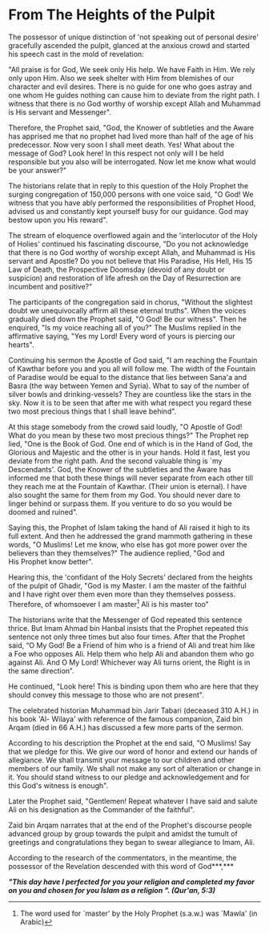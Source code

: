 From The Heights of the Pulpit
==============================

The possessor of unique distinction of 'not speaking out of personal
desire' gracefully ascended the pulpit, glanced at the anxious crowd and
started his speech cast in the mold of revelation:

"All praise is for God, We seek only His help. We have Faith in Him. We
rely only upon Him. Also we seek shelter with Him from blemishes of our
character and evil desires. There is no guide for one who goes astray
and one whom He guides nothing can cause him to deviate from the right
path. I witness that there is no God worthy of worship except Allah and
Muhammad is His servant and Messenger".

Therefore, the Prophet said, "God, the Knower of subtleties and the
Aware has apprised me that no prophet had lived more than half of the
age of his predecessor. Now very soon I shall meet death. Yes! What
about the message of God? Look here! In this respect not only will I be
held responsible but you also will be interrogated. Now let me know what
would be your answer?"

The historians relate that in reply to this question of the Holy Prophet
the surging congregation of 150,000 persons with one voice said, "O God!
We witness that you have ably performed the responsibilities of Prophet
Hood, advised us and constantly kept yourself busy for our guidance. God
may bestow upon you His reward".

The stream of eloquence overflowed again and the 'interlocutor of the
Holy of Holies' continued his fascinating discourse, "Do you not
acknowledge that there is no God worthy of worship except Allah, and
Muhammad is His servant and Apostle? Do you not believe that His
Paradise, His Hell, His 15 Law of Death, the Prospective Doomsday
(devoid of any doubt or suspicion) and restoration of life afresh on the
Day of Resurrection are incumbent and positive?"

The participants of the congregation said in chorus, "Without the
slightest doubt we unequivocally affirm all these eternal truths". When
the voices gradually died down the Prophet said, "O God! Be our
witness". Then he enquired, "Is my voice reaching all of you?" The
Muslims replied in the affirmative saying, "Yes my Lord! Every word of
yours is piercing our hearts".

Continuing his sermon the Apostle of God said, "I am reaching the
Fountain of Kawthar before you and you all will follow me. The width of
the Fountain of Paradise would be equal to the distance that lies
between Sana'a and Basra (the way between Yemen and Syria). What to say
of the number of silver bowls and drinking-vessels? They are countless
like the stars in the sky. Now it is to be seen that after me with what
respect you regard these two most precious things that I shall leave
behind".

At this stage somebody from the crowd said loudly, "O Apostle of God!
What do you mean by these two most precious things?" The Prophet rep
lied, "One is the Book of God. One end of which is in the Hand of God,
the Glorious and Majestic and the other is in your hands. Hold it fast,
lest you deviate from the right path. And the second valuable thing is
\`my Descendants'. God, the Knower of the subtleties and the Aware has
informed me that both these things will never separate from each other
till they reach me at the Fountain of Kawthar. (Their union is eternal).
I have also sought the same for them from my God. You should never dare
to linger behind or surpass them. If you venture to do so you would be
doomed and ruined".

Saying this, the Prophet of Islam taking the hand of Ali raised it high
to its full extent. And then he addressed the grand mammoth gathering in
these words, "O Muslims! Let me know, who else has got more power over
the believers than they themselves?" The audience replied, "God and  
 His Prophet know better".

Hearing this, the 'confidant of the Holy Secrets' declared from the
heights of the pulpit of Ghadir, "God is my Master. I am the master of
the faithful and I have right over them even more than they themselves
possess. Therefore, of whomsoever I am master[^1] Ali is his master too"

The historians write that the Messenger of God repeated this sentence
thrice. But Imam Ahmad bin Hanbal insists that the Prophet repeated this
sentence not only three times but also four times. After that the
Prophet said, “O My God! Be a Friend of him who is a friend of Ali and
treat him like a Foe who opposes Ali. Help them who help Ali and abandon
them who go against Ali. And O My Lord! Whichever way Ali turns orient,
the Right is in the same direction”.

He continued, "Look here! This is binding upon them who are here that
they should convey this message to those who are not present".

The celebrated historian Muhammad bin Jarir Tabari (deceased 310 A.H.)
in his book 'Al- Wilaya' with reference of the famous companion, Zaid
bin Arqam (died in 66 A.H.) has discussed a few more parts of the
sermon.

According to his description the Prophet at the end said, "O Muslims!
Say that we pledge for this. We give our word of honor and extend our
hands of allegiance. We shall transmit your message to our children and
other members of our family. We shall not make any sort of alteration or
change in it. You should stand witness to our pledge and acknowledgement
and for this God's witness is enough".

Later the Prophet said, "Gentlemen! Repeat whatever I have said and
salute Ali on his designation as the Commander of the faithful".

Zaid bin Arqam narrates that at the end of the Prophet's discourse
people advanced group by group towards the pulpit and amidst the tumult
of greetings and congratulations they began to swear allegiance to Imam,
Ali.

According to the research of the commentators, in the meantime, the
possessor of the Revelation descended with this word of God***,***

***"This day have I perfected for you your religion and completed my
favor on you and chosen for you Islam as a religion ". (Qur'an, 5:3)***

[^1]: The word used for \`master' by the Holy Prophet (s.a.w.) was
\`Mawla' (in Arabic)


